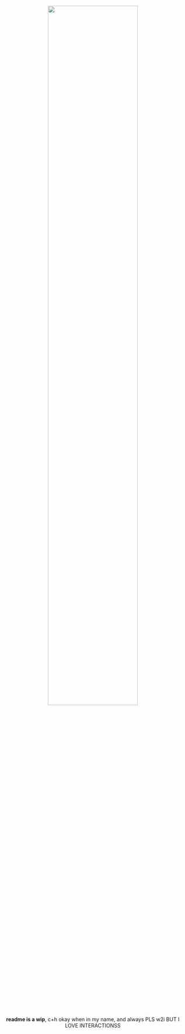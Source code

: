 <div align="center">
  <br>
  <a href="https://x.com/weihzuuu/status/1939441192812388618"><img src="https://github.com/user-attachments/assets/bff55293-9cbc-417e-8a5d-86239b7413f2" width="70%" height="auto"></a>
  <br>
  <br>
  <p><b>readme is a wip</b>, c+h okay when in my name, and always PLS w2i BUT I LOVE INTERACTIONSS</p>
</div>
